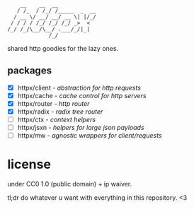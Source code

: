 ```
    __    __  __            
   / /_  / /_/ /_____  _  __
  / __ \/ __/ __/ __ \| |/_/
 / / / / /_/ /_/ /_/ _>  <  
/_/ /_/\__/\__/ .___/_/|_|  
             /_/
```

shared http goodies for the lazy ones.

## packages

* [x] httpx/client - *abstraction for http requests*
* [x] httpx/cache - *cache control for http servers*
* [x] httpx/router - *http router*
* [x] httpx/radix - *radix tree router*
* [ ] httpx/ctx - *context helpers*
* [ ] httpx/jsxn - *helpers for large json payloads*
* [ ] httpx/mw - *agnostic wrappers for client/requests*

# license

under CC0 1.0 (public domain) + ip waiver.

tl;dr do whatever u want with everything in this repository. <3
